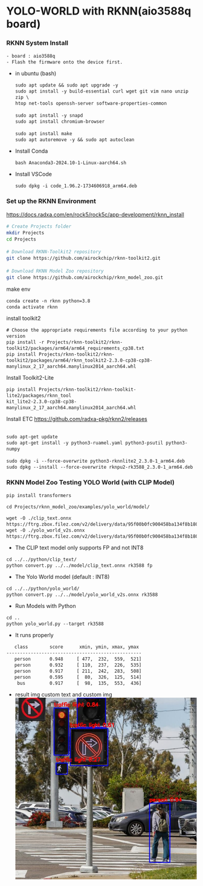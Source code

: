 # YOLO-WORLD with RKNN(aio3588q board)
### RKNN System Install
```
- board : aio3588q
- Flash the firmware onto the device first.
```
- in ubuntu (bash)
    ```shell
    sudo apt update && sudo apt upgrade -y
    sudo apt install -y build-essential curl wget git vim nano unzip zip \
    htop net-tools openssh-server software-properties-common

    sudo apt install -y snapd
    sudo apt install chromium-browser

    sudo apt install make
    sudo apt autoremove -y && sudo apt autoclean
    ```

- Install Conda
    ```shell
    bash Anaconda3-2024.10-1-Linux-aarch64.sh 
    ```

- Install VSCode
    ```shell
    sudo dpkg -i code_1.96.2-1734606918_arm64.deb 
    ```

### Set up the RKNN Environment
https://docs.radxa.com/en/rock5/rock5c/app-development/rknn_install

```bash
# Create Projects folder
mkdir Projects
cd Projects

# Download RKNN-Toolkit2 repository
git clone https://github.com/airockchip/rknn-toolkit2.git

# Download RKNN Model Zoo repository
git clone https://github.com/airockchip/rknn_model_zoo.git
```

make env
```shell
conda create -n rknn python=3.8
conda activate rknn
```

install toolkit2
```shell
# Choose the appropriate requirements file according to your python version
pip install -r Projects/rknn-toolkit2/rknn-toolkit2/packages/arm64/arm64_requirements_cp38.txt
pip install Projects/rknn-toolkit2/rknn-toolkit2/packages/arm64/rknn_toolkit2-2.3.0-cp38-cp38-manylinux_2_17_aarch64.manylinux2014_aarch64.whl
```

Install Toolkit2-Lite
```shell
pip install Projects/rknn-toolkit2/rknn-toolkit-lite2/packages/rknn_tool
kit_lite2-2.3.0-cp38-cp38-manylinux_2_17_aarch64.manylinux2014_aarch64.whl
```

Install ETC
https://github.com/radxa-pkg/rknn2/releases
```

sudo apt-get update
sudo apt-get install -y python3-ruamel.yaml python3-psutil python3-numpy

sudo dpkg -i --force-overwrite python3-rknnlite2_2.3.0-1_arm64.deb
sudo dpkg --install --force-overwrite rknpu2-rk3588_2.3.0-1_arm64.deb
```

### RKNN Model Zoo Testing YOLO World (with CLIP Model)
```shell
pip install transformers
```
```shell
cd Projects/rknn_model_zoo/examples/yolo_world/model/
```

```shell
wget -O ./clip_text.onnx https://ftrg.zbox.filez.com/v2/delivery/data/95f00b0fc900458ba134f8b180b3f7a1/examples/clip/clip_text.onnx
wget -O ./yolo_world_v2s.onnx https://ftrg.zbox.filez.com/v2/delivery/data/95f00b0fc900458ba134f8b180b3f7a1/examples/yolo_world/yolo_world_v2s.onnx
```

- The CLIP text model only supports FP and not INT8
```shell
cd ../../python/clip_text/
python convert.py ../../model/clip_text.onnx rk3588 fp
```
- The Yolo World model (default : INT8)
```shell
cd ../../python/yolo_world/
python convert.py ../../model/yolo_world_v2s.onnx rk3588
```

- Run Models with Python
```shell
cd ..
python yolo_world.py --target rk3588
```

- It runs properly
```text
   class        score      xmin, ymin, xmax, ymax
--------------------------------------------------
   person       0.948     [ 477,  232,  559,  521]
   person       0.932     [ 110,  237,  226,  535]
   person       0.917     [ 211,  242,  283,  508]
   person       0.595     [  80,  326,  125,  514]
    bus         0.917     [  98,  135,  553,  436]
```

- result img custom text and custom img
![img](result.jpg)